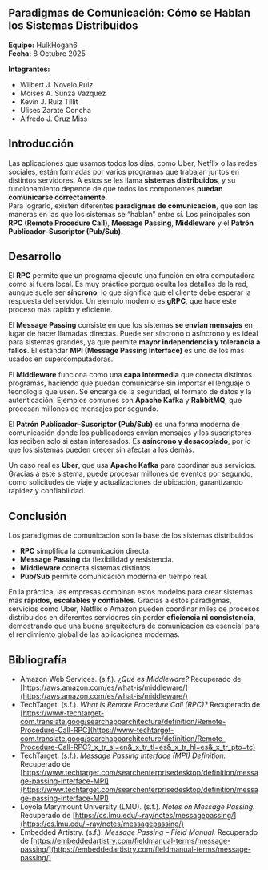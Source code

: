  
## Paradigmas de Comunicación: Cómo se Hablan los Sistemas Distribuidos  

**Equipo:** HulkHogan6  
**Fecha:** 8 Octubre 2025  

**Integrantes:**  
- Wilbert J. Novelo Ruiz
- Moises A. Sunza Vazquez
- Kevin J. Ruiz Tillit
- Ulises Zarate Concha
- Alfredo J. Cruz Miss

## Introducción

Las aplicaciones que usamos todos los días, como Uber, Netflix o las redes sociales, están formadas por varios programas que trabajan juntos en distintos servidores. A estos se les llama **sistemas distribuidos**, y su funcionamiento depende de que todos los componentes **puedan comunicarse correctamente**.  
Para lograrlo, existen diferentes **paradigmas de comunicación**, que son las maneras en las que los sistemas se “hablan” entre sí. Los principales son **RPC (Remote Procedure Call)**, **Message Passing**, **Middleware** y el **Patrón Publicador–Suscriptor (Pub/Sub)**.  

## Desarrollo

El **RPC** permite que un programa ejecute una función en otra computadora como si fuera local. Es muy práctico porque oculta los detalles de la red, aunque suele ser **síncrono**, lo que significa que el cliente debe esperar la respuesta del servidor. Un ejemplo moderno es **gRPC**, que hace este proceso más rápido y eficiente.  

El **Message Passing** consiste en que los sistemas **se envían mensajes** en lugar de hacer llamadas directas. Puede ser síncrono o asíncrono y es ideal para sistemas grandes, ya que permite **mayor independencia y tolerancia a fallos**. El estándar **MPI (Message Passing Interface)** es uno de los más usados en supercomputadoras.  

El **Middleware** funciona como una **capa intermedia** que conecta distintos programas, haciendo que puedan comunicarse sin importar el lenguaje o tecnología que usen. Se encarga de la seguridad, el formato de datos y la autenticación. Ejemplos comunes son **Apache Kafka** y **RabbitMQ**, que procesan millones de mensajes por segundo.  

El **Patrón Publicador–Suscriptor (Pub/Sub)** es una forma moderna de comunicación donde los publicadores envían mensajes y los suscriptores los reciben solo si están interesados. Es **asíncrono y desacoplado**, por lo que los sistemas pueden crecer sin afectar a los demás.  

Un caso real es **Uber**, que usa **Apache Kafka** para coordinar sus servicios. Gracias a este sistema, puede procesar millones de eventos por segundo, como solicitudes de viaje y actualizaciones de ubicación, garantizando rapidez y confiabilidad.  


## Conclusión

Los paradigmas de comunicación son la base de los sistemas distribuidos.  
- **RPC** simplifica la comunicación directa.  
- **Message Passing** da flexibilidad y resistencia.  
- **Middleware** conecta sistemas distintos.  
- **Pub/Sub** permite comunicación moderna en tiempo real.  

En la práctica, las empresas combinan estos modelos para crear sistemas más **rápidos, escalables y confiables**. Gracias a estos paradigmas, servicios como Uber, Netflix o Amazon pueden coordinar miles de procesos distribuidos en diferentes servidores sin perder **eficiencia ni consistencia**, demostrando que una buena arquitectura de comunicación es esencial para el rendimiento global de las aplicaciones modernas.


## Bibliografía

- Amazon Web Services. (s.f.). *¿Qué es Middleware?* Recuperado de [https://aws.amazon.com/es/what-is/middleware/](https://aws.amazon.com/es/what-is/middleware/)  
- TechTarget. (s.f.). *What is Remote Procedure Call (RPC)?* Recuperado de [https://www-techtarget-com.translate.goog/searchapparchitecture/definition/Remote-Procedure-Call-RPC](https://www-techtarget-com.translate.goog/searchapparchitecture/definition/Remote-Procedure-Call-RPC?_x_tr_sl=en&_x_tr_tl=es&_x_tr_hl=es&_x_tr_pto=tc)  
- TechTarget. (s.f.). *Message Passing Interface (MPI) Definition.* Recuperado de [https://www.techtarget.com/searchenterprisedesktop/definition/message-passing-interface-MPI](https://www.techtarget.com/searchenterprisedesktop/definition/message-passing-interface-MPI)  
- Loyola Marymount University (LMU). (s.f.). *Notes on Message Passing.* Recuperado de [https://cs.lmu.edu/~ray/notes/messagepassing/](https://cs.lmu.edu/~ray/notes/messagepassing/)  
- Embedded Artistry. (s.f.). *Message Passing – Field Manual.* Recuperado de [https://embeddedartistry.com/fieldmanual-terms/message-passing/](https://embeddedartistry.com/fieldmanual-terms/message-passing/)  
